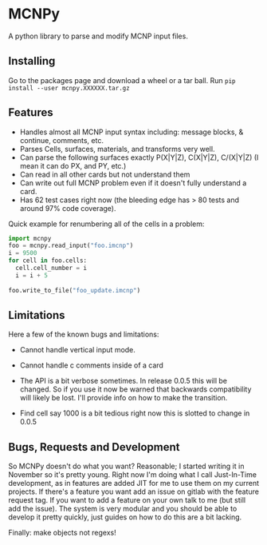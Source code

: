 # MCNPy

A python library to parse and modify MCNP input files. 

## Installing

Go to the packages page and download a wheel or a tar ball. Run `pip install --user mcnpy.XXXXXX.tar.gz`
 

## Features
	
* Handles almost all MCNP input syntax including: message blocks, & continue, comments, etc.
* Parses Cells, surfaces, materials, and transforms very well.	
* Can parse the following surfaces exactly P(X|Y|Z), C(X|Y|Z), C/(X|Y|Z) (I mean it can do PX, and PY, etc.)
* Can read in all other cards but not understand them	
* Can write out full MCNP problem even if it doesn't fully understand a card.	
* Has 62 test cases right now (the bleeding edge has > 80 tests and around 97% code coverage).

 
Quick example for renumbering all of the cells in a problem:

```python
import mcnpy
foo = mcnpy.read_input("foo.imcnp")
i = 9500
for cell in foo.cells:
  cell.cell_number = i
  i = i + 5
  
foo.write_to_file("foo_update.imcnp")

```

## Limitations

Here a few of the known bugs and limitations:

	
* Cannot handle vertical input mode.
	
* Cannot handle c  comments inside of a card
	
* The API is a bit verbose sometimes. In release 0.0.5 this will be changed. So if you use it now be warned that backwards compatibility will likely be lost. I'll provide info on how to make the transition.
	
* Find cell say 1000 is a bit tedious right now this is slotted to change in 0.0.5

 

## Bugs, Requests and Development

So MCNPy doesn't do what you want? Reasonable; I started writing it in November so it's pretty young. Right now I'm doing what I call Just-In-Time development, as in features are added JIT for me to use them on my current projects. If there's a feature you want add an issue on gitlab with the feature request tag. If you want to add a feature on your own talk to me (but still add the issue). The system is very modular and you should be able to develop it pretty quickly, just guides on how to do this are a bit lacking.
 

 
Finally: make objects not regexs!
